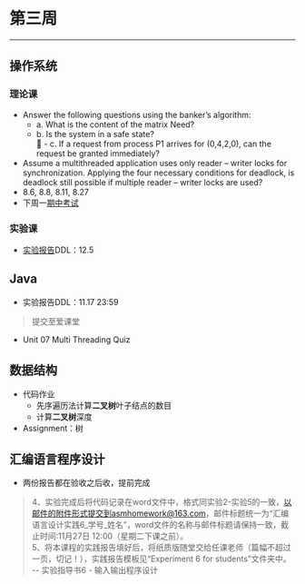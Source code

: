 # 第三周  
---  
## 操作系统  
### 理论课  
- Answer the following questions using the banker’s algorithm:  
	- a. What is the content of the matrix Need?  
	- b. Is the system in a safe state?  
 	- c. If a request from process P1 arrives for (0,4,2,0), can the request be granted immediately?  
- Assume a multithreaded application uses only reader – writer locks for synchronization. Applying the four necessary conditions for deadlock, is deadlock still possible if multiple reader – writer locks are used?  
- 8.6, 8.8, 8.11, 8.27  
- 下周一[期中考试](/Notice/Midterm.md)    

### 实验课  
- [实验报告](/Assignment/1811/第二周.md)DDL：12.5  

## Java  
- 实验报告DDL：11.17 23:59  
> 提交至爱课堂  
- Unit 07 Multi Threading Quiz  

## 数据结构  
- 代码作业  
	- 先序遍历法计算**二叉树**叶子结点的数目  
	- 计算**二叉树**深度  
- Assignment：树  

## 汇编语言程序设计  
- 两份报告都在验收之后收，提前完成  
> 4、实验完成后将代码记录在word文件中，格式同实验2-实验5的一致，以邮件的附件形式提交到asmhomework@163.com，邮件标题统一为“汇编语言设计实践6_学号_姓名”，word文件的名称与邮件标题请保持一致，截止时间:11月27日 12:00（星期二下课之前）。  
> 5、将本课程的实践报告填好后，将纸质版随堂交给任课老师（篇幅不超过一页，切记！），实践报告模板见“Experiment 6 for students”文件夹中。  
> -- 实验指导书6 - 输入输出程序设计  

